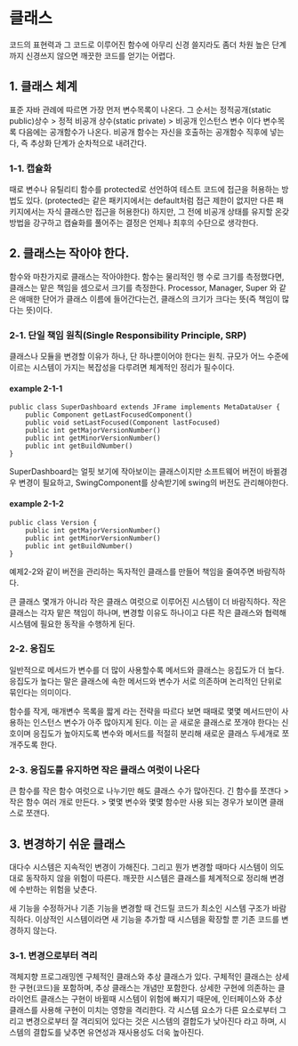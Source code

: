 # 클래스
코드의 표현력과 그 코드로 이루어진 함수에 아무리 신경 쓸지라도 좀더 차원 높은 단계까지 신경쓰지 않으면
깨끗한 코드를 얻기는 어렵다.

## 1. 클래스 체계
표준 자바 관례에 따르면 가장 먼저 변수목록이 나온다. 그 순서는
정적공개(static public)상수 > 정적 비공개 상수(static private) > 비공개 인스턴스 변수 이다
변수목록 다음에는 공개함수가 나온다. 비공개 함수는 자신을 호출하는 공개함수 직후에 넣는다, 즉 추상화 단계가 순차적으로 내려간다.

### 1-1. 캡슐화
때로 변수나 유틸리티 함수를 protected로 선언하여 테스트 코드에 접근을 허용하는 방법도 있다.
(protected는 같은 패키지에서는 default처럼 접근 제한이 없지만 다른 패키지에서는 자식 클래스만 접근을 허용한다)
하지만, 그 전에 비공개 상태를 유지할 온갖 방법을 강구하고 캡슐화를 풀어주는 결정은 언제나 최후의 수단으로 생각한다.

## 2. 클래스는 작아야 한다.
함수와 마찬가지로 클래스는 작아야한다.
함수는 물리적인 행 수로 크기를 측정했다면, 클래스는 맡은 책임을 셈으로서 크기를 측정한다.
Processor, Manager, Super 와 같은 애매한 단어가 클래스 이름에 들어간다는건, 클래스의 크기가 크다는 뜻(즉 책임이 많다는 뜻)이다.

### 2-1. 단일 책임 원칙(Single Responsibility Principle, SRP)
클래스나 모듈을 변경할 이유가 하나, 단 하나뿐이어야 한다는 원칙.
규모가 어느 수준에 이르는 시스템이 가지는 복잡성을 다루려면 체계적인 정리가 필수이다.

#### example 2-1-1
```
public class SuperDashboard extends JFrame implements MetaDataUser {
    public Component getLastFocusedComponent()
    public void setLastFocused(Component lastFocused)
    public int getMajorVersionNumber()
    public int getMinorVersionNumber()
    public int getBuildNumber() 
}
```
 SuperDashboard는 얼핏 보기에 작아보이는 클래스이지만
 소프트웨어 버전이 바뀔경우 변경이 필요하고, SwingComponent를 상속받기에 swing의 버전도 관리해야한다.
 
 #### example 2-1-2
```
public class Version {
	public int getMajorVersionNumber()
	public int getMinorVersionNumber()
	public int getBuildNumber()
}
```
예제2-2와 같이 버전을 관리하는 독자적인 클래스를 만들어 책임을 줄여주면 바람직하다.

큰 클래스 몇개가 아니라 작은 클래스 여럿으로 이루어진 시스템이 더 바람직하다.
작은 클래스는 각자 맡은 책임이 하나며, 변경할 이유도 하나이고 다른 작은 클래스와 협력해 시스템에 필요한 동작을 수행하게 된다.


### 2-2. 응집도
일반적으로 메서드가 변수를 더 많이 사용할수록 메서드와 클래스는 응집도가 더 높다.
응집도가 높다는 말은 클래스에 속한 메서드와 변수가 서로 의존하며 논리적인 단위로 묶인다는 의미이다.

함수를 작게, 매개변수 목록을 짧게 라는 전략을 따르다 보면 때때로 몇몇 메서드만이 사용하는 인스턴스 변수가 아주 많아지게 된다.
이는 곧 새로운 클래스로 쪼개야 한다는 신호이며 응집도가 높아지도록 변수와 메서드를 적절히 분리해 새로운 클래스 두세개로 쪼개주도록 한다.

### 2-3. 응집도를 유지하면 작은 클래스 여럿이 나온다
큰 함수를 작은 함수 여럿으로 나누기만 해도 클래스 수가 많아진다.
긴 함수를 쪼갠다 > 작은 함수 여러 개로 만든다. > 몇몇 변수와 몇몇 함수만 사용 되는 경우가 보이면 클래스로 쪼갠다.

## 3. 변경하기 쉬운 클래스
대다수 시스템은 지속적인 변경이 가해진다.
그리고 뭔가 변경할 때마다 시스템이 의도대로 동작하지 않을 위험이 따른다.
깨끗한 시스템은 클래스를 체계적으로 정리해 변경에 수반하는 위험을 낮춘다. 

새 기능을 수정하거나 기존 기능을 변경할 때 건드릴 코드가 최소인 시스템 구조가 바람직하다.
이상적인 시스템이라면 새 기능을 추가할 때 시스템을 확장할 뿐 기존 코드를 변경하지 않는다.

### 3-1. 변경으로부터 격리
객체지향 프로그래밍엔 구체적인 클래스와 추상 클래스가 있다. 구체적인 클래스는 상세한 구현(코드)을 포함하며, 추상 클래스는 개념만 포함한다.
상세한 구현에 의존하는 클라이언트 클래스는 구현이 바뀔때 시스템이 위험에 빠지기 때문에, 인터페이스와 추상 클래스를 사용해 구현이 미치는 영향을 격리한다.
각 시스템 요소가 다른 요소로부터 그리고 변경으로부터 잘 격리되어 있다는 것은 시스템의 결합도가 낮아진다 라고 하며, 시스템의 결합도를 낮추면 유연성과 재사용성도 더욱 높아진다.

